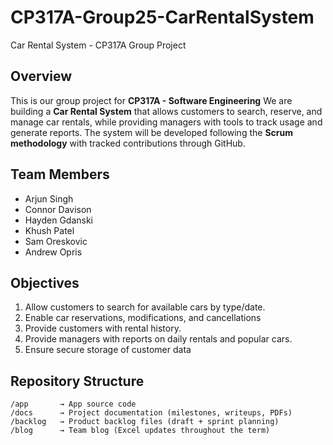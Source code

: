 # CP317A-Group25-CarRentalSystem
Car Rental System - CP317A Group Project

## Overview
This is our group project for **CP317A - Software Engineering**
We are building a **Car Rental System** that allows customers to search, reserve, and manage car rentals, while providing managers with tools to track usage and generate reports.
The system will be developed following the **Scrum methodology** with tracked contributions through GitHub.

## Team Members
- Arjun Singh
- Connor Davison
- Hayden Gdanski
- Khush Patel
- Sam Oreskovic
- Andrew Opris

## Objectives
1. Allow customers to search for available cars by type/date.
2. Enable car reservations, modifications, and cancellations
3. Provide customers with rental history.
4. Provide managers with reports on daily rentals and popular cars.
5. Ensure secure storage of customer data

## Repository Structure
```
/app       → App source code
/docs      → Project documentation (milestones, writeups, PDFs)
/backlog   → Product backlog files (draft + sprint planning)
/blog      → Team blog (Excel updates throughout the term)
```
